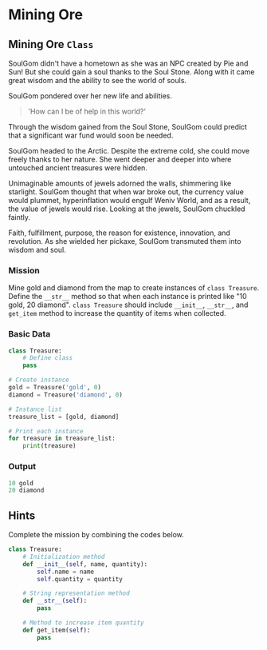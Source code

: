 # Mining Ore

## Mining Ore `Class`

SoulGom didn't have a hometown as she was an NPC created by Pie and Sun! But she could gain a soul thanks to the Soul Stone. Along with it came great wisdom and the ability to see the world of souls.

SoulGom pondered over her new life and abilities.

> 'How can I be of help in this world?'

Through the wisdom gained from the Soul Stone, SoulGom could predict that a significant war fund would soon be needed.

SoulGom headed to the Arctic. Despite the extreme cold, she could move freely thanks to her nature. She went deeper and deeper into where untouched ancient treasures were hidden.

Unimaginable amounts of jewels adorned the walls, shimmering like starlight. SoulGom thought that when war broke out, the currency value would plummet, hyperinflation would engulf Weniv World, and as a result, the value of jewels would rise. Looking at the jewels, SoulGom chuckled faintly.

Faith, fulfillment, purpose, the reason for existence, innovation, and revolution. As she wielded her pickaxe, SoulGom transmuted them into wisdom and soul.

### Mission
Mine gold and diamond from the map to create instances of `class Treasure`. Define the `__str__` method so that when each instance is printed like "10 gold, 20 diamond". `class Treasure` should include `__init__`, `__str__`, and `get_item` method to increase the quantity of items when collected.

### Basic Data
```python
class Treasure:
    # Define class
    pass

# Create instance
gold = Treasure('gold', 0)
diamond = Treasure('diamond', 0)

# Instance list
treasure_list = [gold, diamond]

# Print each instance
for treasure in treasure_list:
    print(treasure)
```

### Output
```python
10 gold
20 diamond
```

## Hints
Complete the mission by combining the codes below.

```python
class Treasure:
    # Initialization method
    def __init__(self, name, quantity):
        self.name = name
        self.quantity = quantity

    # String representation method
    def __str__(self):
        pass

    # Method to increase item quantity
    def get_item(self):
        pass
```